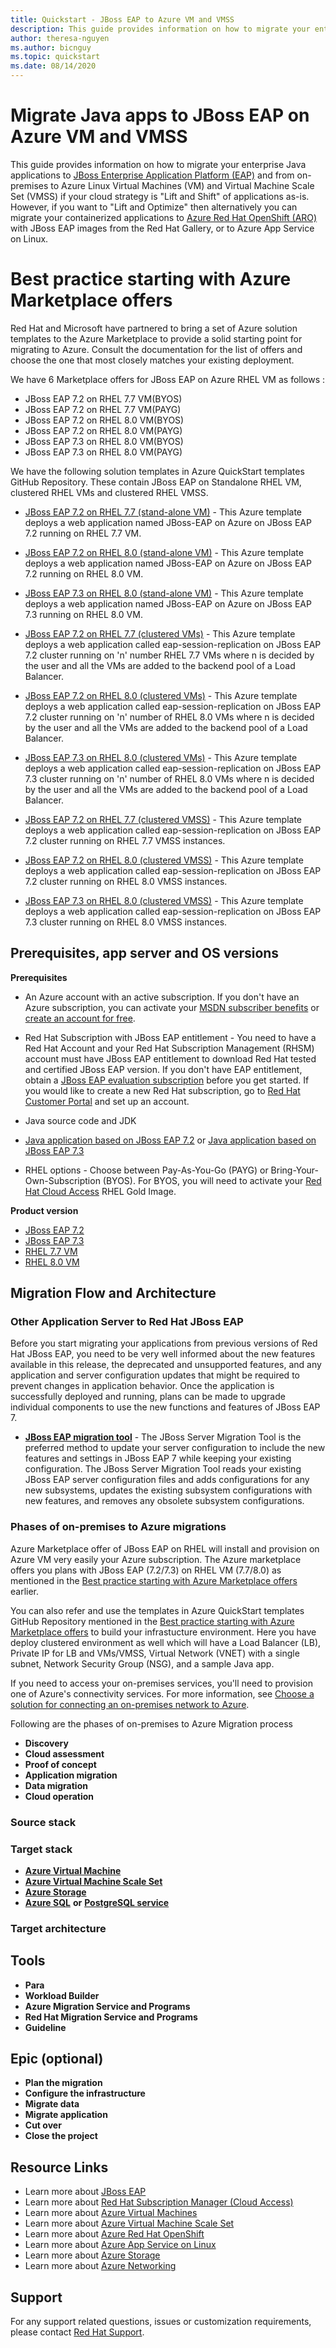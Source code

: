 ```yaml
---
title: Quickstart - JBoss EAP to Azure VM and VMSS
description: This guide provides information on how to migrate your enterprise Java applications to JBoss EAP and from on-premises to Azure Linux VM and VMSS.
author: theresa-nguyen
ms.author: bicnguy
ms.topic: quickstart
ms.date: 08/14/2020
---
```


# Migrate Java apps to JBoss EAP on Azure VM and VMSS

This guide provides information on how to migrate your enterprise Java applications to [JBoss Enterprise Application Platform (EAP)](https://www.redhat.com/en/technologies/jboss-middleware/application-platform) and from on-premises to Azure Linux Virtual Machines (VM) and Virtual Machine Scale Set (VMSS) if your cloud strategy is "Lift and Shift" of applications as-is.  However, if you want to "Lift and Optimize" then alternatively you can migrate your containerized applications to [Azure Red Hat OpenShift (ARO)](https://azure.microsoft.com/services/openshift/) with JBoss EAP images from the Red Hat Gallery, or to Azure App Service on Linux.

# Best practice starting with Azure Marketplace offers

Red Hat and Microsoft have partnered to bring a set of Azure solution templates to the Azure Marketplace to provide a solid starting point for migrating to Azure. Consult the documentation for the list of offers and choose the one that most closely matches your existing deployment.

We have 6 Marketplace offers for JBoss EAP on Azure RHEL VM as follows :

* JBoss EAP 7.2 on RHEL 7.7 VM(BYOS)
* JBoss EAP 7.2 on RHEL 7.7 VM(PAYG)
* JBoss EAP 7.2 on RHEL 8.0 VM(BYOS)
* JBoss EAP 7.2 on RHEL 8.0 VM(PAYG)
* JBoss EAP 7.3 on RHEL 8.0 VM(BYOS)
* JBoss EAP 7.3 on RHEL 8.0 VM(PAYG)

We have the following solution templates in Azure QuickStart templates GitHub Repository. These contain JBoss EAP on Standalone RHEL VM, clustered RHEL VMs and clustered RHEL VMSS.

* <a href="https://github.com/SpektraSystems/redhat-mw-cloud-quickstart/tree/master/jboss-eap72-standalone-rhel7" target="_blank"> JBoss EAP 7.2 on RHEL 7.7 (stand-alone VM)</a> - This Azure template deploys a web application named JBoss-EAP on Azure on JBoss EAP 7.2 running on RHEL 7.7 VM.

* <a href="https://github.com/SpektraSystems/redhat-mw-cloud-quickstart/tree/master/jboss-eap72-standalone-rhel8" target="_blank"> JBoss EAP 7.2 on RHEL 8.0 (stand-alone VM)</a> - This Azure template deploys a web application named JBoss-EAP on Azure on JBoss EAP 7.2 running on RHEL 8.0 VM.

* <a href="https://github.com/SpektraSystems/redhat-mw-cloud-quickstart/tree/master/jboss-eap73-standalone-rhel8" target="_blank"> JBoss EAP 7.3 on RHEL 8.0 (stand-alone VM)</a> - This Azure template deploys a web application named JBoss-EAP on Azure on JBoss EAP 7.3 running on RHEL 8.0 VM.

* <a href="https://github.com/SpektraSystems/redhat-mw-cloud-quickstart/tree/master/jboss-eap-clustered-multivm-rhel7" target="_blank">JBoss EAP 7.2 on RHEL 7.7 (clustered VMs)</a> - This Azure template deploys a web application called eap-session-replication on JBoss EAP 7.2 cluster running on 'n' number RHEL 7.7 VMs where n is decided by the user and all the VMs are added to the backend pool of a Load Balancer.

* <a href="https://github.com/SpektraSystems/redhat-mw-cloud-quickstart/tree/master/jboss-eap-clustered-multivm-rhel8" target="_blank">JBoss EAP 7.2 on RHEL 8.0 (clustered VMs)</a> - This Azure template deploys a web application called eap-session-replication on JBoss EAP 7.2 cluster running on 'n' number of RHEL 8.0 VMs where n is decided by the user and all the VMs are added to the backend pool of a Load Balancer.

* <a href="https://github.com/SpektraSystems/redhat-mw-cloud-quickstart/tree/master/jboss-eap73-clustered-multivm-rhel8" target="_blank"> JBoss EAP 7.3 on RHEL 8.0 (clustered VMs)</a> - This Azure template deploys a web application called eap-session-replication on JBoss EAP 7.3 cluster running on 'n' number of RHEL 8.0 VMs where n is decided by the user and all the VMs are added to the backend pool of a Load Balancer.

* <a href="https://github.com/SpektraSystems/redhat-mw-cloud-quickstart/tree/master/jboss-eap-clustered-vmss-rhel7" target="_blank"> JBoss EAP 7.2 on RHEL 7.7 (clustered VMSS)</a> - This Azure template deploys a web application called eap-session-replication on JBoss EAP 7.2 cluster running on RHEL 7.7 VMSS instances.

* <a href="https://github.com/SpektraSystems/redhat-mw-cloud-quickstart/tree/master/jboss-eap-clustered-vmss-rhel8" target="_blank">JBoss EAP 7.2 on RHEL 8.0 (clustered VMSS)</a> - This Azure template deploys a web application called eap-session-replication on JBoss EAP 7.2 cluster running on RHEL 8.0 VMSS instances.

* <a href="https://github.com/SpektraSystems/redhat-mw-cloud-quickstart/tree/master/jboss-eap73-clustered-vmss-rhel8" target="_blank">JBoss EAP 7.3 on RHEL 8.0 (clustered VMSS)</a> - This Azure template deploys a web application called eap-session-replication on JBoss EAP 7.3 cluster running on RHEL 8.0 VMSS instances.

## Prerequisites, app server and OS versions 

**Prerequisites**

* An Azure account with an active subscription. If you don't have an Azure subscription, you can activate your [MSDN subscriber benefits](https://azure.microsoft.com/pricing/member-offers/msdn-benefits-details) or [create an account for free](https://azure.microsoft.com/pricing/free-trial).

* Red Hat Subscription with JBoss EAP entitlement - You need to have a Red Hat Account and your Red Hat Subscription Management (RHSM) account must have JBoss EAP entitlement to download Red Hat tested and certified JBoss EAP version.  If you don't have EAP entitlement, obtain a [JBoss EAP evaluation subscription](https://access.redhat.com/products/red-hat-jboss-enterprise-application-platform/evaluation) before you get started. If you would like to create a new Red Hat subscription, go to [Red Hat Customer Portal](https://access.redhat.com/) and set up an account.

* Java source code and JDK

* [Java application based on JBoss EAP 7.2](https://access.redhat.com/documentation/en-us/red_hat_jboss_enterprise_application_platform/7.2/html-single/development_guide/index#become_familiar_with_java_enterprise_edition_8) or [Java application based on JBoss EAP 7.3](https://access.redhat.com/documentation/en-us/red_hat_jboss_enterprise_application_platform/7.3/html-single/development_guide/index#get_started_developing_applications)

* RHEL options - Choose between Pay-As-You-Go (PAYG) or Bring-Your-Own-Subscription (BYOS). For BYOS, you will need to activate your [Red Hat Cloud Access](https://access.redhat.com/documentation/en-us/red_hat_subscription_management/1/html-single/red_hat_cloud_access_reference_guide/index) RHEL Gold Image.


**Product version**

* [JBoss EAP 7.2](https://access.redhat.com/documentation/red_hat_jboss_enterprise_application_platform/7.2/)
* [JBoss EAP 7.3](https://access.redhat.com/documentation/red_hat_jboss_enterprise_application_platform/7.3/)
* [RHEL 7.7 VM](https://azuremarketplace.microsoft.com/marketplace/apps/RedHat.RedHatEnterpriseLinux77-ARM?tab=Overview)
* [RHEL 8.0 VM](https://azuremarketplace.microsoft.com/en-us/marketplace/apps/RedHat.RedHatEnterpriseLinux80-ARM?tab=Overview)

## Migration Flow and Architecture

### Other Application Server to Red Hat JBoss EAP
Before you start migrating your applications from previous versions of Red Hat JBoss EAP, you need to be very well informed about the new features available in this release, the deprecated and unsupported features, and any application and server configuration updates that might be required to prevent changes in application behavior. Once the application is successfully deployed and running, plans can be made to upgrade individual components to use the new functions and features of JBoss EAP 7.

- [**JBoss EAP migration tool**](https://access.redhat.com/documentation/en-us/red_hat_jboss_enterprise_application_platform/7.2/html-single/migration_guide/index#migration_tool_server_migration_tool) - The JBoss Server Migration Tool is the preferred method to update your server configuration to include the new features and settings in JBoss EAP 7 while keeping your existing configuration. The JBoss Server Migration Tool reads your existing JBoss EAP server configuration files and adds configurations for any new subsystems, updates the existing subsystem configurations with new features, and removes any obsolete subsystem configurations.

### Phases of on-premises to Azure migrations
Azure Marketplace offer of JBoss EAP on RHEL will install and provision on Azure VM very easily your Azure subscription. The Azure marketplace offers you plans with JBoss EAP (7.2/7.3) on RHEL VM (7.7/8.0) as mentioned in the [Best practice starting with Azure Marketplace offers](#best-practice-starting-with-azure-marketplace-offers) earlier.

You can also refer and use the templates in Azure QuickStart templates GitHub Repository mentioned in the [Best practice starting with Azure Marketplace offers](#best-practice-starting-with-azure-marketplace-offers) to build your infrastucture environment. Here you have deploy clustered environment as well which will have a Load Balancer (LB), Private IP for LB and VMs/VMSS, Virtual Network (VNET) with a single subnet, Network Security Group (NSG), and a sample Java app.

If you need to access your on-premises services, you'll need to provision one of Azure's connectivity services. For more information, see [Choose a solution for connecting an on-premises network to Azure](https://docs.microsoft.com/azure/architecture/reference-architectures/hybrid-networking/).

Following are the phases of on-premises to Azure Migration process

- **Discovery**
- **Cloud assessment**
- **Proof of concept**
- **Application migration**
- **Data migration**
- **Cloud operation**

### Source stack

### Target stack

- [**Azure Virtual Machine**](https://azure.microsoft.com/overview/what-is-a-virtual-machine/)
- [**Azure Virtual Machine Scale Set**](https://docs.microsoft.com/azure/virtual-machine-scale-sets/overview)
- [**Azure Storage**](https://docs.microsoft.com/azure/storage/common/storage-introduction)
- [**Azure SQL**](https://docs.microsoft.com/azure/azure-sql/) **or** [**PostgreSQL service**](https://docs.microsoft.com/azure/postgresql/)

### Target architecture


## Tools

- **Para**
- **Workload Builder**
- **Azure Migration Service and Programs**
- **Red Hat Migration Service and Programs**
- **Guideline**

## Epic (optional)

- **Plan the migration**
- **Configure the infrastructure**
- **Migrate data**
- **Migrate application**
- **Cut over**
- **Close the project**

## Resource Links

* Learn more about [JBoss EAP](https://access.redhat.com/documentation/en-us/red_hat_jboss_enterprise_application_platform/7.2/html/getting_started_with_jboss_eap_for_openshift_online/introduction)
* Learn more about [Red Hat Subscription Manager (Cloud Access)](https://access.redhat.com/documentation/en-us/red_hat_subscription_management/1/html-single/red_hat_cloud_access_reference_guide/index)
* Learn more about [Azure Virtual Machines](https://azure.microsoft.com/overview/what-is-a-virtual-machine/)
* Learn more about [Azure Virtual Machine Scale Set](https://docs.microsoft.com/azure/virtual-machine-scale-sets/overview)
* Learn more about [Azure Red Hat OpenShift](https://azure.microsoft.com/services/openshift/)
* Learn more about [Azure App Service on Linux](https://docs.microsoft.com/azure/app-service/overview#app-service-on-linux)
* Learn more about [Azure Storage](https://docs.microsoft.com/azure/storage/common/storage-introduction)
* Learn more about [Azure Networking](https://docs.microsoft.com/azure/networking/networking-overview)

## Support

For any support related questions, issues or customization requirements, please contact [Red Hat Support](https://access.redhat.com/support).